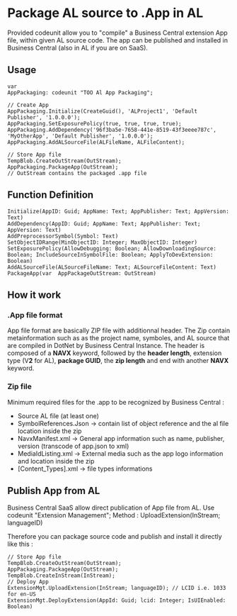 # Package AL source to .App in AL

Provided codeunit allow you to "compile" a Business Central extension App file, within given AL source code. 
The app can be published and installed in Business Central (also in AL if you are on SaaS).

## Usage

    var
    AppPackaging: codeunit "TOO Al App Packaging";
    
    // Create App
    AppPackaging.Initialize(CreateGuid(), 'ALProject1', 'Default Publisher', '1.0.0.0');
    AppPackaging.SetExposurePolicy(true, true, true, true);
    AppPackaging.AddDependency('96f3ba5e-7658-441e-8519-43f3eeee787c', 'MyOtherApp', 'Default Publisher', '1.0.0.0');
    AppPackaging.AddALSourceFile(ALFileName, ALFileContent);
    
    // Store App file
    TempBlob.CreateOutStream(OutStream);
    AppPackaging.PackageApp(OutStream);
    // OutStream contains the packaged .app file

## Function Definition

    Initialize(AppID: Guid; AppName: Text; AppPublisher: Text; AppVersion: Text)
    AddDependency(AppID: Guid; AppName: Text; AppPublisher: Text; AppVersion: Text)
    AddPreprocessorSymbol(Symbol: Text)
    SetObjectIDRange(MinObjectID: Integer; MaxObjectID: Integer)
    SetExposurePolicy(AllowDebugging: Boolean; AllowDownloadingSource: Boolean; IncludeSourceInSymbolFile: Boolean; ApplyToDevExtension: Boolean)
    AddALSourceFile(ALSourceFileName: Text; ALSourceFileContent: Text)
    PackageApp(var  AppPackageOutStream: OutStream)

## How it work



### .App file format

App file format are basically ZIP file with additionnal header.
The Zip contain metainformation such as as the project name, symboles, and AL source that are compiled in DotNet by Business Central Instance.
The header is composed of a **NAVX** keyword, followed by the **header length**, extension type (V**2** for AL), **package GUID**, the **zip length** and end with another **NAVX** keyword.

### Zip file

Minimum required files for the .app to be recognized by Business Central :
- Source AL file (at least one)
- SymbolReferences.Json -> contain list of object reference and the al file location inside the zip
- NavxManifest.xml -> General app information such as name, publisher, version (transcode of app.json to xml)
- MediaIdListing.xml -> External media such as the app logo information and location inside the zip
- [Content_Types].xml -> file types informations

## Publish App from AL

Business Central SaaS allow direct publication of App file from AL. 
Use codeunit  "Extension Management";
Method : UploadExtension(InStream; languageID)

Therefore you can package source code and publish and install it directly like this :

    // Store App file  
    TempBlob.CreateOutStream(OutStream);  
    AppPackaging.PackageApp(OutStream);
    TempBlob.CreateInStream(InStream);  
    // Deploy App 
    ExtensionMgt.UploadExtension(InStream; languageID); // LCID i.e. 1033 for en-US
    ExtensionMgt.DeployExtension(AppId: Guid; lcid: Integer; IsUIEnabled: Boolean)


